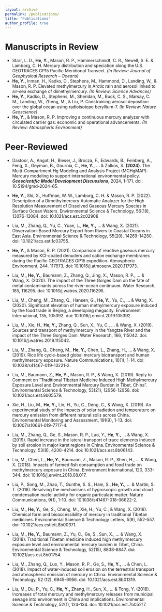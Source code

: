 ```yaml
---
layout: archive
permalink: /publications/
title: "Publications"
author_profile: true
---
```



Manuscripts in Review
======
- Starr, L. D., **He, Y.,** Mason, R. P., Hammerschmidt, C. R., Newell, S. E. & Lamborg, C. H. Mercury distribution and speciation along the U.S. GEOTRACES GP15 Pacific Meridional Transect. _(In Review: Journal of Geophysical Research – Oceans)_
- **He, Y.,** Inman, H., Kadko, D., Stephens, M., Hammond, D., Landing, W., & Mason, R. P. Elevated methylmercury in Arctic rain and aerosol linked to air-sea exchange of dimethylmercury. _(In Review: Science Advances)_
- **He, Y.,** Kadko, D., Stephens, M., Sheridan, M., Buck, C. S., Marsay, C. M., Landing, W., Zheng, M., & Liu, P. Constraining aerosol deposition over the global ocean using radioisotope beryllium-7. _(In Review: Nature Geoscience)_
- **He, Y.,** & Mason, R. P. Improving a continuous mercury analyzer with circulated carrier gas: economic and operational advancements. _(In Review: Atmospheric Environment)_

Peer-Reviewed
======

- Dastoor, A., Angot, H., Bieser, J., Brocza, F., Edwards, B., Feinberg, A., Feng, X., Geyman, B., Gournia, C., **He, Y.,** ... & Zolkos, S. **(2024)**. The Multi-Compartment Hg Modeling and Analysis Project (MCHgMAP): Mercury modeling to support international environmental policy. **_Geoscientific Model Development Discussions_**, 2024, 1-171. doi: 10.5194/gmd-2024-65.
- **He, Y.,** Shi, X., Huffman, W. W., Lamborg, C. H. & Mason, R. P. (2022). Description of a Dimethylmercury Automatic Analyzer for the High-Resolution Measurement of Dissolved Gaseous Mercury Species in Surface Ocean Waters. Environmental Science & Technology, 56(18), 13076-13084. doi: 10.1021/acs.est.2c02908

- Liu, M., Zhang, Q., Yu, C., Yuan, L., **He, Y.,** ... & Wang, X. (2021). Observation-Based Mercury Export from Rivers to Coastal Oceans in East Asia. Environmental Science & Technology, 55(20), 14269-14280. doi: 10.1021/acs.est.1c03755.

- **He, Y.,** & Mason, R. P. (2021). Comparison of reactive gaseous mercury measured by KCl-coated denuders and cation exchange membranes during the Pacific GEOTRACES GP15 expedition. Atmospheric Environment, 244, 117973. doi: 10.1016/j.atmosenv.2020.117973.

- Liu, M., **He, Y.,** Baumann, Z., Zhang, Q., Jing, X., Mason, R. P., ... & Wang, X. (2020). The impact of the Three Gorges Dam on the fate of metal contaminants across the river–ocean continuum. Water Research, 185, 116295. doi: 10.1016/j.watres.2020.116295.

- Liu, M., Cheng, M., Zhang, Q., Hansen, G., **He, Y.,** Yu, C., ... & Wang, X. (2020). Significant elevation of human methylmercury exposure induced by the food trade in Beijing, a developing megacity. Environment International, 135, 105392. doi: 10.1016/j.envint.2019.105392.

- Liu, M., Xie, H., **He, Y.,** Zhang, Q., Sun, X., Yu, C., ... & Wang, X. (2019). Sources and transport of methylmercury in the Yangtze River and the impact of the Three Gorges Dam. Water Research, 166, 115042. doi: 10.1016/j.watres.2019.115042.

- Liu, M., Zhang, Q., Cheng, M., **He, Y.,** Chen, L., Zhang, H., ... & Wang, X. (2019). Rice life cycle-based global mercury biotransport and human methylmercury exposure. Nature Communications, 10(1), 1-14. doi: 10.1038/s41467-019-13221-2.

- Liu, M., Baumann, Z., **He, Y.,** Mason, R. P., & Wang, X. (2019). Reply to Comment on “Traditional Tibetan Medicine Induced High Methylmercury Exposure Level and Environmental Mercury Burden in Tibet, China”. Environmental Science & Technology, 53(21), 12956-12958. doi: 10.1021/acs.est.9b05579.

- Xie, H., Liu, M., **He, Y.,** Lin, H., Yu, C., Deng, C., & Wang, X. (2019). An experimental study of the impacts of solar radiation and temperature on mercury emission from different natural soils across China. Environmental Monitoring and Assessment, 191(9), 1-13. doi: 10.1007/s10661-019-7717-4.

- Liu, M., Zhang, Q., Ge, S., Mason, R. P., Luo, Y., **He, Y.,** ... & Wang, X. (2019). Rapid increase in the lateral transport of trace elements induced by soil erosion in major karst regions in China. Environmental Science & Technology, 53(8), 4206-4214. doi: 10.1021/acs.est.8b06143.

- Liu, M., Chen, L., **He, Y.,** Baumann, Z., Mason, R. P., Shen, H., ... & Wang, X. (2018). Impacts of farmed fish consumption and food trade on methylmercury exposure in China. Environment International, 120, 333-344. doi: 10.1016/j.envint.2018.08.017.

- Liu, P., Song, M., Zhao, T., Gunthe, S. S., Ham, S., **He, Y.,** ... & Martin, S. T. (2018). Resolving the mechanisms of hygroscopic growth and cloud condensation nuclei activity for organic particulate matter. Nature Communications, 9(1), 1-10. doi: 10.1038/s41467-018-06622-2.

- Liu, M., **He, Y.,** Ge, S., Cheng, M., Xie, H., Yu, C., & Wang, X. (2018). Chemical form and bioaccessibility of mercury in traditional Tibetan medicines. Environmental Science & Technology Letters, 5(9), 552-557. doi: 10.1021/acs.estlett.8b00371.

- Liu, M., **He, Y.,** Baumann, Z., Yu, C., Ge, S., Sun, X., ... & Wang, X. (2018). Traditional Tibetan medicine induced high methylmercury exposure level and environmental mercury burden in Tibet, China. Environmental Science & Technology, 52(15), 8838-8847. doi: 10.1021/acs.est.8b01754.

- Liu, M., Zhang, Q., Luo, Y., Mason, R. P., Ge, S., **He, Y.,** ... & Chen, L. (2018). Impact of water-induced soil erosion on the terrestrial transport and atmospheric emission of mercury in China. Environmental Science & Technology, 52 (12), 6945-6956. doi: 10.1021/acs.est.8b01319.

- Liu, M., Du, P., Yu, C., **He, Y.,** Zhang, H., Sun, X., ... & Tong, Y. (2018). Increases of total mercury and methylmercury releases from municipal sewage into environment in China and implications. Environmental Science & Technology, 52(1), 124-134. doi: 10.1021/acs.est.7b05217.





<!-- 
{% if author.googlescholar %}
  You can also find my articles on <u><a href="{{author.googlescholar}}">1my Google Scholar profile</a>.</u>
{% endif %}

{% include base_path %}

{% for post in site.publications reversed %}
  {% include archive-single-new.html %}
{% endfor %}
 -->